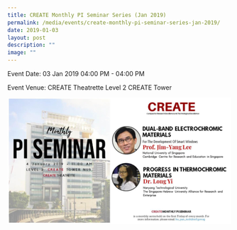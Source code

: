 ```yaml
---
title: CREATE Monthly PI Seminar Series (Jan 2019)
permalink: /media/events/create-monthly-pi-seminar-series-jan-2019/
date: 2019-01-03
layout: post
description: ""
image: ""
---
```


Event Date: 03 Jan 2019 04:00 PM - 04:00 PM

Event Venue: CREATE Theatrette Level 2 CREATE Tower

![](/images/Events/Jan%202019.jpg)